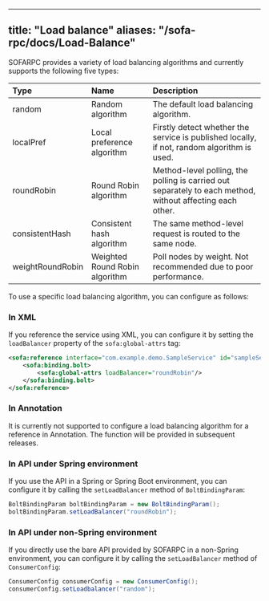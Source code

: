 
---

title: "Load balance"
aliases: "/sofa-rpc/docs/Load-Balance"
---

SOFARPC provides a variety of load balancing algorithms and currently supports the following five types:

| Type | Name | Description |
|:-----------------|:--------------------|:-----------------------------------------------|
| random | Random algorithm | The default load balancing algorithm. |
localPref | Local preference algorithm | Firstly detect whether the service is published locally, if not, random algorithm is used. |
| roundRobin | Round Robin algorithm | Method-level polling, the polling is carried out separately to each method, without affecting each other. |
| consistentHash | Consistent hash algorithm | The same method-level request is routed to the same node. |
| weightRoundRobin | Weighted Round Robin algorithm | Poll nodes by weight. Not recommended due to poor performance. |

To use a specific load balancing algorithm, you can configure as follows:

### In XML

If you reference the service using XML, you can configure it by setting the `loadBalancer` property of the `sofa:global-attrs` tag:

```xml
<sofa:reference interface="com.example.demo.SampleService" id="sampleService">
    <sofa:binding.bolt>
        <sofa:global-attrs loadBalancer="roundRobin"/>
    </sofa:binding.bolt>
</sofa:reference>
```

### In Annotation

It is currently not supported to configure a load balancing algorithm for a reference in Annotation. The function will be provided in subsequent releases.

### In API under Spring environment

If you use the API in a Spring or Spring Boot environment, you can configure it by calling the `setLoadBalancer` method of `BoltBindingParam`:

```java
BoltBindingParam boltBindingParam = new BoltBindingParam();
boltBindingParam.setLoadBalancer("roundRobin");
```

### In API under non-Spring environment

If you directly use the bare API provided by SOFARPC in a non-Spring environment, you can configure it by calling the `setLoadBalancer` method of `ConsumerConfig`:

```java
ConsumerConfig consumerConfig = new ConsumerConfig();
consumerConfig.setLoadbalancer("random");
```
